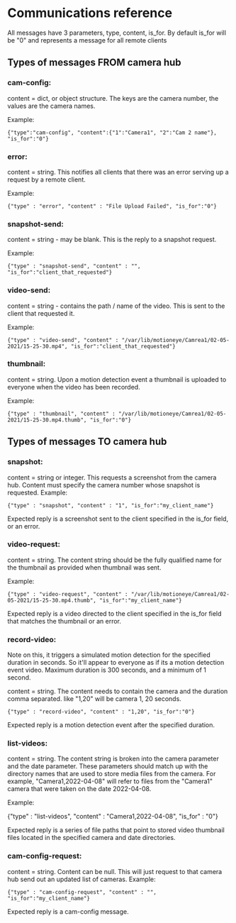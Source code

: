 # Communications reference

All messages have 3 parameters, type, content, is_for. By default is_for will be "0" and represents a message for all remote clients

## Types of messages FROM camera hub

### cam-config: 
content = dict, or object structure. The keys are the camera number, the values are the camera names.

Example:
    
`{"type":"cam-config", "content":{"1":"Camera1", "2":"Cam 2 name"}, "is_for":"0"}`

### error: 
content = string. This notifies all clients that there was an error serving up a request by a remote client.

Example:

`{"type" : "error", "content" : "File Upload Failed", "is_for":"0"}`

### snapshot-send: 
content = string - may be blank. This is the reply to a snapshot request.

Example:

`{"type" : "snapshot-send", "content" : "", "is_for":"client_that_requested"}`

### video-send: 
content = string - contains the path / name of the video. This is sent to the client that requested it.

Example:

`{"type" : "video-send", "content" : "/var/lib/motioneye/Camrea1/02-05-2021/15-25-30.mp4", "is_for":"client_that_requested"}`

### thumbnail: 
content = string. Upon a motion detection event a thumbnail is uploaded to everyone when the video has been recorded.

Example:

`{"type" : "thumbnail", "content" : "/var/lib/motioneye/Camrea1/02-05-2021/15-25-30.mp4.thumb", "is_for":"0"}`


## Types of messages TO camera hub

### snapshot: 
content = string or integer. This requests a screenshot from the camera hub. Content must specify the camera number whose snapshot is requested.
Example:

`{"type" : "snapshot", "content" : "1", "is_for":"my_client_name"}`

Expected reply is a screenshot sent to the client specified in the is_for field, or an error.

### video-request: 
content = string. The content string should be the fully qualified name for the thumbnail as provided when thumbnail was sent.

Example:

`{"type" : "video-request", "content" : "/var/lib/motioneye/Camrea1/02-05-2021/15-25-30.mp4.thumb", "is_for":"my_client_name"}`

Expected reply is a video directed to the client specified in the is_for field that matches the thumbnail or an error.

### record-video:
Note on this, it triggers a simulated motion detection for the specified duration in seconds. So it'll appear to everyone as if its a motion detection event video. Maximum duration is 300 seconds, and a minimum of 1 second.

content = string. The content needs to contain the camera and the duration comma separated. like "1,20" will be camera 1, 20 seconds.

`{"type" : "record-video", "content" : "1,20", "is_for":"0"}`

Expected reply is a motion detection event after the specified duration.

### list-videos:

content = string. The content string is broken into the camera parameter and the date parameter. These parameters should match up with the directory names that are used to store media files from the camera. For example, "Camera1,2022-04-08" will refer to files from the "Camera1" camera that were taken on the date 2022-04-08.

Example:

{"type" : "list-videos", "content" : "Camera1,2022-04-08", "is_for" : "0"}

Expected reply is a series of file paths that point to stored video thumbnail files located in the specified camera and date directories.

### cam-config-request: 
content = string. Content can be null. This will just request to that camera hub send out an updated list of cameras.
Example:

`{"type" : "cam-config-request", "content" : "", "is_for":"my_client_name"}`

Expected reply is a cam-config message.
